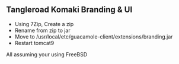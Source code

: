 ## Tangleroad Komaki Branding & UI
* Using 7Zip, Create a zip
* Rename from zip to jar
* Move to /usr/local/etc/guacamole-client/extensions/branding.jar
* Restart tomcat9

All assuming your using FreeBSD